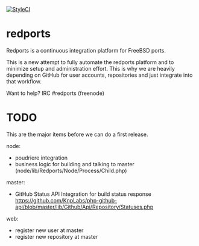 [![StyleCI](https://styleci.io/repos/32724433/shield)](https://styleci.io/repos/32724433)

# redports
Redports is a continuous integration platform for FreeBSD ports.

This is a new attempt to fully automate the redports platform and
to minimize setup and administration effort. This is why we are
heavily depending on GitHub for user accounts, repositories and
just integrate into that workflow.

Want to help? IRC #redports (freenode)


# TODO

This are the major items before we can do a first release.

node:
- poudriere integration
- business logic for building and talking to master
  (node/lib/Redports/Node/Process/Child.php)

master:
- GitHub Status API Integration for build status response
https://github.com/KnpLabs/php-github-api/blob/master/lib/Github/Api/Repository/Statuses.php

web:
- register new user at master
- register new repository at master

